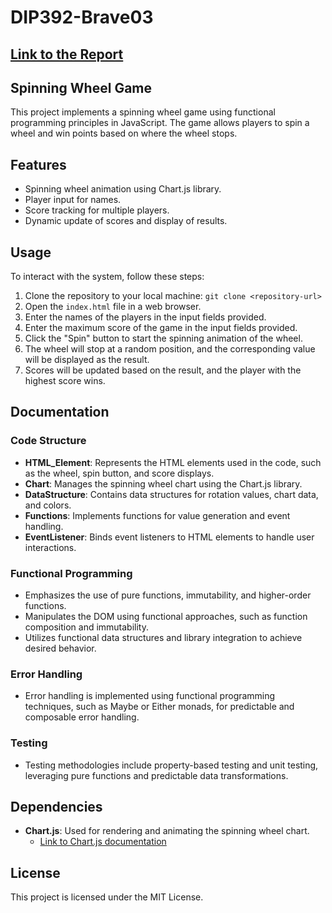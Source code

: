 # DIP392-Brave03
## [Link to the Report](https://docs.google.com/document/d/1T6yts7mA5S-oa5GCyJWDVsF1Bsq82MPPj0vTWIsw54E/edit?usp=sharing)

## Spinning Wheel Game
This project implements a spinning wheel game using functional programming principles in JavaScript. The game allows players to spin a wheel and win points based on where the wheel stops.

## Features
- Spinning wheel animation using Chart.js library.
- Player input for names.
- Score tracking for multiple players.
- Dynamic update of scores and display of results.

## Usage
To interact with the system, follow these steps:
1. Clone the repository to your local machine: `git clone <repository-url>`
2. Open the `index.html` file in a web browser.
3. Enter the names of the players in the input fields provided.
4. Enter the maximum score of the game in the input fields provided.
5. Click the "Spin" button to start the spinning animation of the wheel.
6. The wheel will stop at a random position, and the corresponding value will be displayed as the result.
7. Scores will be updated based on the result, and the player with the highest score wins.

## Documentation
### Code Structure
- **HTML_Element**: Represents the HTML elements used in the code, such as the wheel, spin button, and score displays.
- **Chart**: Manages the spinning wheel chart using the Chart.js library.
- **DataStructure**: Contains data structures for rotation values, chart data, and colors.
- **Functions**: Implements functions for value generation and event handling.
- **EventListener**: Binds event listeners to HTML elements to handle user interactions.

### Functional Programming
- Emphasizes the use of pure functions, immutability, and higher-order functions.
- Manipulates the DOM using functional approaches, such as function composition and immutability.
- Utilizes functional data structures and library integration to achieve desired behavior.

### Error Handling
- Error handling is implemented using functional programming techniques, such as Maybe or Either monads, for predictable and composable error handling.

### Testing
- Testing methodologies include property-based testing and unit testing, leveraging pure functions and predictable data transformations.

## Dependencies
- **Chart.js**: Used for rendering and animating the spinning wheel chart.
  - [Link to Chart.js documentation](https://www.chartjs.org/docs/latest/)

## License
This project is licensed under the MIT License.
